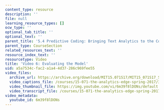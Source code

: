 ```yaml
---
content_type: resource
description: ''
file: null
learning_resource_types: []
ocw_type: ''
optional_tab_title: ''
optional_text: ''
parent_title: '5.4 Predictive Coding: Bringing Text Analytics to the Courtroom  (Recitation)'
parent_type: CourseSection
related_resources_text: ''
resource_index_text: ''
resourcetype: Video
title: 'Video 6: Evaluating the Model'
uid: a5a7534c-fac2-a1a4-4d37-286c969fee55
video_files:
  archive_url: https://archive.org/download/MIT15.071S17/MIT15_071S17_Session_5.4.07_300k.mp4
  video_captions_file: /courses/15-071-the-analytics-edge-spring-2017/3d0d0cf4a97553e2ae64d397b6a980c3_6m39f8lDONs.vtt
  video_thumbnail_file: https://img.youtube.com/vi/6m39f8lDONs/default.jpg
  video_transcript_file: /courses/15-071-the-analytics-edge-spring-2017/f7fedcec36e465ae51acd17f0c120e7c_6m39f8lDONs.pdf
video_metadata:
  youtube_id: 6m39f8lDONs
---
```

